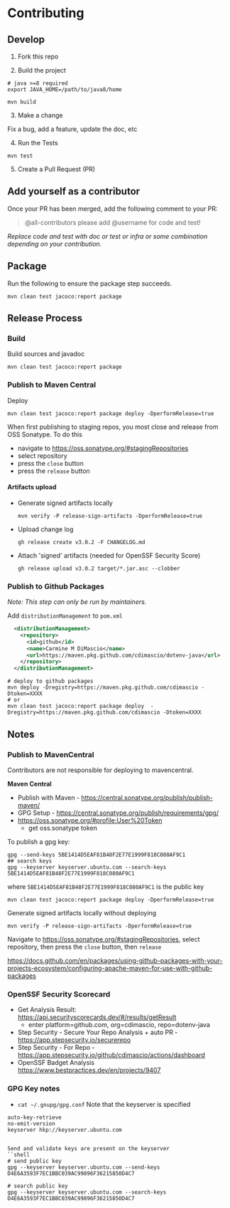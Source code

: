 # Contributing

## Develop

1. Fork this repo

2. Build the project

  ```shell
  # java >=8 required
  export JAVA_HOME=/path/to/java8/home

  mvn build
  ```

3. Make a change

  Fix a bug, add a feature, update the doc, etc

4. Run the Tests

  ```shell
  mvn test
  ```

5. Create a Pull Request (PR)

## Add yourself as a contributor

Once your PR has been merged, add the following comment to your PR:

>@all-contributors please add @username for code and test!

_Replace code and test with doc or test or infra or some combination depending on your contribution._

## Package

Run the following to ensure the package step succeeds.

```shell
mvn clean test jacoco:report package 
```

## Release Process

### Build

Build sources and javadoc
```shell
mvn clean test jacoco:report package 
```

### Publish to Maven Central

Deploy
```shell
mvn clean test jacoco:report package deploy -DperformRelease=true
```
When first publishing to staging repos, you most close and release from OSS Sonatype. To do this
- navigate to https://oss.sonatype.org/#stagingRepositories
- select repository
- press the `close` button
- press the `release` button

#### Artifacts upload

- Generate signed artifacts locally
  ```shell
  mvn verify -P release-sign-artifacts -DperformRelease=true
  ```

- Upload change log
  ```shell
  gh release create v3.0.2 -F CHANGELOG.md
  ```

- Attach 'signed' artifacts (needed for OpenSSF Security Score)
  ```shell
  gh release upload v3.0.2 target/*.jar.asc --clobber       
  ```

### Publish to Github Packages

_Note: This step can only be run by maintainers._

Add `distributionManagement` to `pom.xml`

```xml
  <distributionManagement>
    <repository>
      <id>github</id>
      <name>Carmine M DiMascio</name>
      <url>https://maven.pkg.github.com/cdimascio/dotenv-java</url>
    </repository>
  </distributionManagement>
```

```shell
# deploy to github packages
mvn deploy -Dregistry=https://maven.pkg.github.com/cdimascio -Dtoken=XXXX
# or
mvn clean test jacoco:report package deploy  -Dregistry=https://maven.pkg.github.com/cdimascio -Dtoken=XXXX
```

## Notes


### Publish to MavenCentral

Contributors are not responsible for deploying to mavencentral.

**Maven Central**

- Publish with Maven - https://central.sonatype.org/publish/publish-maven/
- GPG Setup - https://central.sonatype.org/publish/requirements/gpg/
- https://oss.sonatype.org/#profile;User%20Token
  - get oss.sonatype token

To publish a gpg key:

```shell
gpg --send-keys 5BE1414D5EAF81B48F2E77E1999F818C080AF9C1
## search keys
gpg --keyserver keyserver.ubuntu.com --search-keys 5BE1414D5EAF81B48F2E77E1999F818C080AF9C1
````

where `5BE1414D5EAF81B48F2E77E1999F818C080AF9C1` is the public key


```shell
mvn clean test jacoco:report package deploy -DperformRelease=true
```

Generate signed artifacts locally without deploying

```shell
mvn verify -P release-sign-artifacts -DperformRelease=true
```

Navigate to https://oss.sonatype.org/#stagingRepositories, select repository, then press the `close` button, then  `release`


https://docs.github.com/en/packages/using-github-packages-with-your-projects-ecosystem/configuring-apache-maven-for-use-with-github-packages


### OpenSSF Security Scorecard
- Get Analysis Result: https://api.securityscorecards.dev/#/results/getResult
  - enter platform=github.com, org=cdimascio, repo=dotenv-java
- Step Security - Secure Your Repo Analysis + auto PR - https://app.stepsecurity.io/securerepo
- Step Security - For Repo - https://app.stepsecurity.io/github/cdimascio/actions/dashboard
- OpenSSF Badget Analysis https://www.bestpractices.dev/en/projects/9407


### GPG Key notes

-  `cat ~/.gnupg/gpg.conf`
Note that the keyserver is specified
```
auto-key-retrieve
no-emit-version
keyserver hkp://keyserver.ubuntu.com
```

```

Send and validate keys are present on the keyserver
``shell
# send public key
gpg --keyserver keyserver.ubuntu.com --send-keys D4E6A3593F7EC1BBC039AC99896F36215850D4C7

# search public key
gpg --keyserver keyserver.ubuntu.com --search-keys D4E6A3593F7EC1BBC039AC99896F36215850D4C7

```
